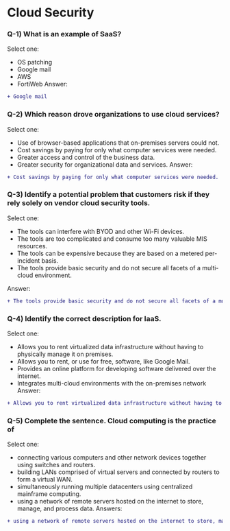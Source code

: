 # Cloud Security

### Q-1) What is an example of SaaS?
Select one:
- OS patching
- Google mail
- AWS
- FortiWeb
Answer:
```diff
+ Google mail
```

### Q-2) Which reason drove organizations to use cloud services?
Select one:
- Use of browser-based applications that on-premises servers could not.
- Cost savings by paying for only what computer services were needed.
- Greater access and control of the business data.
- Greater security for organizational data and services.
Answer:
```diff
+ Cost savings by paying for only what computer services were needed.
```

### Q-3) Identify a potential problem that customers risk if they rely solely on vendor cloud security tools.
Select one:
- The tools can interfere with BYOD and other Wi-Fi devices.
- The tools are too complicated and consume too many valuable MIS resources.
- The tools can be expensive because they are based on a metered per-incident basis.
- The tools provide basic security and do not secure all facets of a multi-cloud environment.

Answer:
```diff
+ The tools provide basic security and do not secure all facets of a multi-cloud environment.
```

### Q-4) Identify the correct description for IaaS.
Select one:
- Allows you to rent virtualized data infrastructure without having to physically manage it on premises.
- Allows you to rent, or use for free, software, like Google Mail.
- Provides an online platform for developing software delivered over the internet.
- Integrates multi-cloud environments with the on-premises network
Answer:
```diff
+ Allows you to rent virtualized data infrastructure without having to physically manage it on premises.
```

### Q-5) Complete the sentence. Cloud computing is the practice of
Select one:
- connecting various computers and other network devices together using switches and routers.
- building LANs comprised of virtual servers and connected by routers to form a virtual WAN.
- simultaneously running multiple datacenters using centralized mainframe computing.
- using a network of remote servers hosted on the internet to store, manage, and process data.
Answers:
```diff
+ using a network of remote servers hosted on the internet to store, manage, and process data.
```
